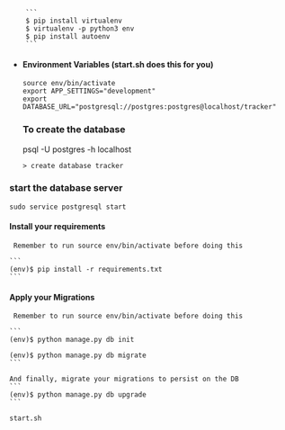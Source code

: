         ```
        $ pip install virtualenv
        $ virtualenv -p python3 env
        $ pip install autoenv
        ```

* #### Environment Variables (start.sh does this for you)
    ```
    source env/bin/activate
    export APP_SETTINGS="development"
    export DATABASE_URL="postgresql://postgres:postgres@localhost/tracker"
    ```
    
  ### To create the database
  
  psql -U postgres -h localhost
  
  ````
  > create database tracker
  ````
  
 ### start the database server
 
 ````sudo service postgresql start````
  
 #### Install your requirements
 
     Remember to run source env/bin/activate before doing this
 
    ```
    (env)$ pip install -r requirements.txt
    ```

 #### Apply your Migrations
 
     Remember to run source env/bin/activate before doing this
 
    ```
    (env)$ python manage.py db init

    (env)$ python manage.py db migrate
    ```

    And finally, migrate your migrations to persist on the DB
    ```
    (env)$ python manage.py db upgrade
    ```

````start.sh````





